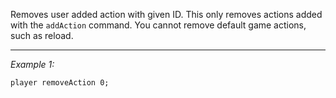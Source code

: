 Removes user added action with given ID. This only removes actions added with the `addAction` command. You cannot remove default game actions, such as reload.


---
*Example 1:*
```sqf
player removeAction 0;
```